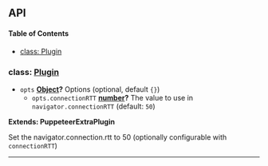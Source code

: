## API

<!-- Generated by documentation.js. Update this documentation by updating the source code. -->

#### Table of Contents

- [class: Plugin](#class-plugin)

### class: [Plugin](https://github.com/berstend/puppeteer-extra/blob/39248f1f5deeb21b1e7eb6ae07b8ef73f1231ab9/packages/puppeteer-extra-plugin-stealth/evasions/navigator.connection.rtt/index.js#L14-L43)

- `opts` **[Object](https://developer.mozilla.org/docs/Web/JavaScript/Reference/Global_Objects/Object)?** Options (optional, default `{}`)
  - `opts.connectionRTT` **[number](https://developer.mozilla.org/docs/Web/JavaScript/Reference/Global_Objects/Number)?** The value to use in `navigator.connectionRTT` (default: `50`)

**Extends: PuppeteerExtraPlugin**

Set the navigator.connection.rtt to 50 (optionally configurable with `connectionRTT`)

---
